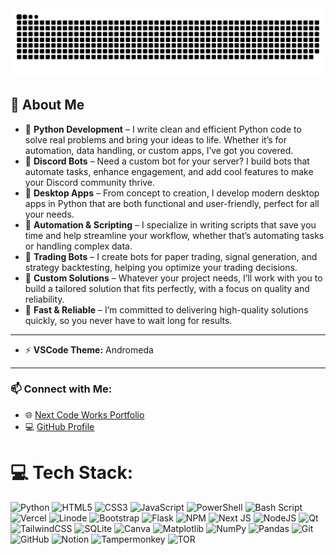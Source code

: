 <picture>
  <source media="(prefers-color-scheme: dark)" srcset="https://raw.githubusercontent.com/nextcodeworks/nextcodeworks/output/github-snake-dark.svg" />
  <source media="(prefers-color-scheme: light)" srcset="https://raw.githubusercontent.com/nextcodeworks/nextcodeworks/output/github-snake.svg" />
  <img alt="github-snake" src="https://raw.githubusercontent.com/nextcodeworks/nextcodeworks/output/github-snake.svg" />
</picture>

## 🚀 About Me  

* 🔹 **Python Development** – I write clean and efficient Python code to solve real problems and bring your ideas to life. Whether it’s for automation, data handling, or custom apps, I’ve got you covered.
* 🔹 **Discord Bots** – Need a custom bot for your server? I build bots that automate tasks, enhance engagement, and add cool features to make your Discord community thrive.
* 🔹 **Desktop Apps** – From concept to creation, I develop modern desktop apps in Python that are both functional and user-friendly, perfect for all your needs.
* 🔹 **Automation & Scripting** – I specialize in writing scripts that save you time and help streamline your workflow, whether that’s automating tasks or handling complex data.
* 🔹 **Trading Bots** – I create bots for paper trading, signal generation, and strategy backtesting, helping you optimize your trading decisions.
* 🔹 **Custom Solutions** – Whatever your project needs, I’ll work with you to build a tailored solution that fits perfectly, with a focus on quality and reliability.
* 🔹 **Fast & Reliable** – I’m committed to delivering high-quality solutions quickly, so you never have to wait long for results.

---
- ⚡ **VSCode Theme:** Andromeda
---
### 📫 **Connect with Me:**  
- 🌐 [Next Code Works Portfolio](https://nextcodeworks.github.io/)  
- 💻 [GitHub Profile](https://github.com/nextcodeworks)  

# 💻 Tech Stack:
![Python](https://img.shields.io/badge/python-3670A0?style=for-the-badge&logo=python&logoColor=ffdd54) ![HTML5](https://img.shields.io/badge/html5-%23E34F26.svg?style=for-the-badge&logo=html5&logoColor=white) ![CSS3](https://img.shields.io/badge/css3-%231572B6.svg?style=for-the-badge&logo=css3&logoColor=white) ![JavaScript](https://img.shields.io/badge/javascript-%23323330.svg?style=for-the-badge&logo=javascript&logoColor=%23F7DF1E) ![PowerShell](https://img.shields.io/badge/PowerShell-%235391FE.svg?style=for-the-badge&logo=powershell&logoColor=white) ![Bash Script](https://img.shields.io/badge/bash_script-%23121011.svg?style=for-the-badge&logo=gnu-bash&logoColor=white) ![Vercel](https://img.shields.io/badge/vercel-%23000000.svg?style=for-the-badge&logo=vercel&logoColor=white) ![Linode](https://img.shields.io/badge/linode-00A95C?style=for-the-badge&logo=linode&logoColor=white) ![Bootstrap](https://img.shields.io/badge/bootstrap-%238511FA.svg?style=for-the-badge&logo=bootstrap&logoColor=white) ![Flask](https://img.shields.io/badge/flask-%23000.svg?style=for-the-badge&logo=flask&logoColor=white) ![NPM](https://img.shields.io/badge/NPM-%23CB3837.svg?style=for-the-badge&logo=npm&logoColor=white) ![Next JS](https://img.shields.io/badge/Next-black?style=for-the-badge&logo=next.js&logoColor=white) ![NodeJS](https://img.shields.io/badge/node.js-6DA55F?style=for-the-badge&logo=node.js&logoColor=white) ![Qt](https://img.shields.io/badge/Qt-%23217346.svg?style=for-the-badge&logo=Qt&logoColor=white) ![TailwindCSS](https://img.shields.io/badge/tailwindcss-%2338B2AC.svg?style=for-the-badge&logo=tailwind-css&logoColor=white) ![SQLite](https://img.shields.io/badge/sqlite-%2307405e.svg?style=for-the-badge&logo=sqlite&logoColor=white) ![Canva](https://img.shields.io/badge/Canva-%2300C4CC.svg?style=for-the-badge&logo=Canva&logoColor=white) ![Matplotlib](https://img.shields.io/badge/Matplotlib-%23ffffff.svg?style=for-the-badge&logo=Matplotlib&logoColor=black) ![NumPy](https://img.shields.io/badge/numpy-%23013243.svg?style=for-the-badge&logo=numpy&logoColor=white) ![Pandas](https://img.shields.io/badge/pandas-%23150458.svg?style=for-the-badge&logo=pandas&logoColor=white) ![Git](https://img.shields.io/badge/git-%23F05033.svg?style=for-the-badge&logo=git&logoColor=white) ![GitHub](https://img.shields.io/badge/github-%23121011.svg?style=for-the-badge&logo=github&logoColor=white) ![Notion](https://img.shields.io/badge/Notion-%23000000.svg?style=for-the-badge&logo=notion&logoColor=white) ![Tampermonkey](https://img.shields.io/badge/tampermonkey-%2300485B.svg?style=for-the-badge&logo=tampermonkey&logoColor=white) ![TOR](https://img.shields.io/badge/tor-%237E4798.svg?style=for-the-badge&logo=tor-project&logoColor=white)
